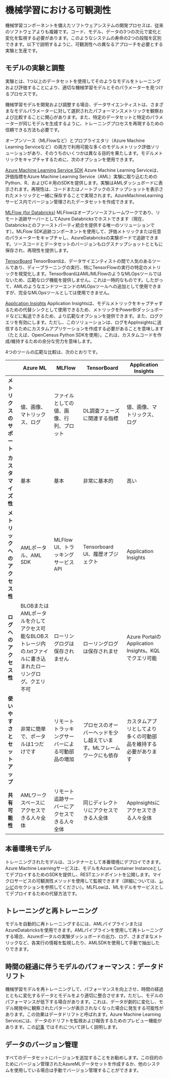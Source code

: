 # 機械学習における可観測性

機械学習コンポーネントを備えたソフトウェアシステムの開発プロセスは、従来のソフトウェアよりも複雑です。コード、モデル、データの3つの次元で変化と変化を監視する必要があります。このようなシステムの寿命の2つの段階を区別できます。以下で説明するように、可観測性への異なるアプローチを必要とする実験と生産です。

## モデルの実験と調整

実験とは、1つ以上のデータセットを使用してそのようなモデルをトレーニングおよび評価することにより、適切な機械学習モデルとそのパラメーターを見つけるプロセスです。

機械学習モデルを開発および調整する場合、データサイエンティストは、さまざまなモデルパラメーターに対して選択されたパフォーマンスメトリックを観察および比較することに関心があります。また、特定のデータセットと特定のパラメーターが同じモデルを生成するように、トレーニングプロセスを再現するための信頼できる方法も必要です。

オープンソース（MLFlowなど）とプロプライエタリ（Azure Machine Learning Serviceなど）の両方で利用可能な多くのモデルメトリック評価ソリューションがあり、そのうちのいくつかは異なる目的を果たします。モデルメトリックをキャプチャするために、次のオプションを使用できます。

[Azure Machine Learning Service SDK](https://ml.azure.com/)
Azure Machine Learning Serviceは、評価指標をAzure Machine Learning Service（AML）実験に取り込むためのPython、R、およびC＃用のSDKを提供します。実験はAMLダッシュボードに表示されます。再現性は、コードまたはノートブックのスナップショットを表示されたメトリックと一緒に保存することで実現されます。AzureMachineLearningサービス内でバージョン管理されたデータセットを作成できます。

[MLFlow (for Databricks)](https://docs.microsoft.com/en-us/azure/databricks/applications/mlflow/)
MLFlowはオープンソースフレームワークであり、リモート追跡サーバーとしてAzure Databricksでホストできます（現在、Databricksとのファーストパーティ統合を提供する唯一のソリューションです）。MLFlow SDK追跡コンポーネントを使用して、評価メトリックまたは任意のパラメーターをキャプチャし、AzureDatabricksの実験ボードで追跡できます。ソースコードとデータセットのバージョンもログスナップショットとともに保存され、再現性を提供します。

[TensorBoard](https://www.tensorflow.org/tensorboard/)
TensorBoardは、データサイエンティストの間で人気のあるツールであり、ディープラーニングの実行、特にTensorFlowの実行の特定のメトリックを視覚化します。TensorBoardはAML/MLFlowのようなMLOpsツールではないため、広範なログ機能を提供しません。これは一時的なものです。したがって、AMLのようなエンドツーエンドのMLOpsツールへの追加として使用できますが、完全なMLOpsツールとしては使用できません。

[Application Insights](https://docs.microsoft.com/en-us/azure/azure-monitor/app/app-insights-overview)
Application Insightsは、モデルメトリックをキャプチャするための代替シンクとして使用できるため、メトリックをPowerBIダッシュボードなどに転送できるため、より広範なオプションを提供できます。また、ログクエリを有効にします。ただし、このソリューションは、ログをAppInsightsに送信するためにカスタムアプリケーションを作成する必要があることを意味します（たとえば、OpenCensus Python SDKを使用）。これは、カスタムコードを作成/維持するための余分な労力を意味します。

4つのツールの広範な比較は、次のとおりです。

|                           | Azure ML      | MLFlow      | TensorBoard   | Application Insights |
| -----------               | ----------- | ----------- | -----------   | -----------          |
| **メトリクスのサポート**       | 値、画像、マトリックス、ログ | ファイルとしての値、画像、行列、プロット | DL調査フェーズに関連する指標 | 値、画像、マトリックス、ログ
| **カスタマイズ性**       | 基本 | 基本 | 非常に基本的 | 高い
| **メトリックへのアクセス性**    | AMLポータル、AML SDK | MLFlow UI、トラッキングサービスAPI | Tensorboard UI、履歴オブジェクト | Application Insights
| **ログへのアクセス性**       | BLOBまたはAMLポータルを介してアクセス可能なBLOBストレージ内の.txtファイルに書き込まれたローリングログ。クエリ不可 | ローリングログは保存されません | ローリングログは保存されませ | Azure PortalのApplication Insights。KQLでクエリ可能
| **使いやすさとセットアップ** | 非常に簡単で、ポータルは1つだけです | リモートトラッキングサーバーによる可動部品の増加 | プロセスのオーバーヘッドを少し超えています。MLフレームワークにも依存 | カスタムアプリとしてより多くの可動部品を維持する必要があります
| **共有可能性** | AMLワークスペースにアクセスできる人々全体 | リモート追跡サーバーにアクセスできる人々全体 | 同じディレクトリにアクセスできる人全体 | AppInsightsにアクセスできる人々全体

## 本番環境モデル

トレーニングされたモデルは、コンテナーとして本番環境にデプロイできます。Azure Machine Learningサービスは、モデルをAzure Container InstanceとしてデプロイするためのSDKを提供し、RESTエンドポイントを公開します。マイクロサービスの可観測性メソッドを使用して監視できます（詳細については、[レシピ](README.md)のセクションを参照してください）。MLFLowは、MLモデルをサービスとしてデプロイするための代替方法です。

## トレーニングと再トレーニング

モデルを自動的に再トレーニングするには、AMLパイプラインまたはAzureDatabricksを使用できます。AMLパイプラインを使用して再トレーニングする場合、Azureポータルの実験ダッシュボードの出力、ログ、さまざまなメトリックなど、各実行の情報を監視したり、AMLSDKを使用して手動で抽出したりできます。

## 時間の経過に伴うモデルのパフォーマンス：データドリフト

機械学習モデルを再トレーニングして、パフォーマンスを向上させ、時間の経過とともに変化するデータとモデルをより適切に整合させます。ただし、モデルのパフォーマンスが低下する場合があります。これは、データが劇的に変化し、モデル開発中に観察されたパターンが表示されなくなった場合に発生する可能性があります。この効果はデータドリフトと呼ばれます。Azure Machine Learning Serviceには、データのドリフトを監視および報告するためのプレビュー機能があります。この[記事](https://docs.microsoft.com/en-us/azure/machine-learning/how-to-monitor-datasets) ではそれについて詳しく説明します。

## データのバージョン管理

すべてのデータセットにバージョンを追加することをお勧めします。この目的のためにバージョン管理されたAzureMLデータセットを作成するか、他のシステムを使用している場合は手動でバージョン管理することができます。
